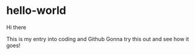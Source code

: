 # hello-world
Hi there

This is my entry into coding and Github
Gonna try this out and see how it goes!
